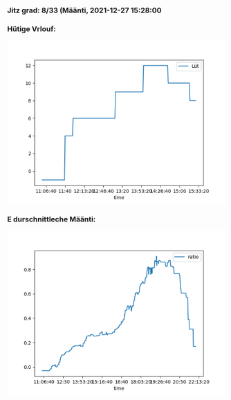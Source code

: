 ### Jitz grad: 8/33 (Määnti, 2021-12-27 15:28:00

### Hütige Vrlouf:
![Graph](Today.png)

### E durschnittleche Määnti:
![Graph](Määnti.png)